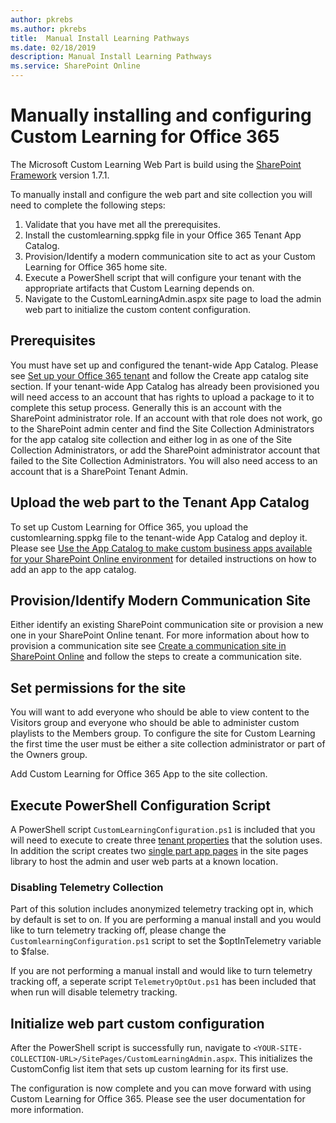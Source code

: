```yaml
---
author: pkrebs
ms.author: pkrebs
title:  Manual Install Learning Pathways
ms.date: 02/18/2019
description: Manual Install Learning Pathways
ms.service: SharePoint Online
---
```


# Manually installing and configuring Custom Learning for Office 365

The Microsoft Custom Learning Web Part is build using the [SharePoint Framework](https://docs.microsoft.com/sharepoint/dev/spfx/sharepoint-framework-overview) version 1.7.1.

To manually install and configure the web part and site collection you will need to complete the following steps:

1. Validate that you have met all the prerequisites.
1. Install the customlearning.sppkg file in your Office 365 Tenant App Catalog.
1. Provision/Identify a modern communication site to act as your Custom Learning for Office 365 home site.
1. Execute a PowerShell script that will configure your tenant with the appropriate artifacts that Custom Learning depends on.
1. Navigate to the CustomLearningAdmin.aspx site page to load the admin web part to initialize the custom content configuration.

## Prerequisites

You must have set up and configured the tenant-wide App Catalog. Please see [Set up your Office 365 tenant](https://docs.microsoft.com/sharepoint/dev/spfx/set-up-your-developer-tenant#create-app-catalog-site) and follow the Create app catalog site section. If your tenant-wide App Catalog has already been provisioned you will need access to an account that has rights to upload a package to it to complete this setup process. Generally this is an account with the SharePoint administrator role. If an account with that role does not work, go to the SharePoint admin center and find the Site Collection Administrators for the app catalog site collection and either log in as one of the Site Collection Administrators, or add the SharePoint administrator account that failed to the Site Collection Administrators. You will also need access to an account that is a SharePoint Tenant Admin.

## Upload the web part to the Tenant App Catalog

To set up Custom Learning for Office 365, you upload the customlearning.sppkg file to the tenant-wide App Catalog and deploy it. Please see [Use the App Catalog to make custom business apps available for your SharePoint Online environment](https://docs.microsoft.com/sharepoint/use-app-catalog) for detailed instructions on how to add an app to the app catalog.

## Provision/Identify Modern Communication Site

Either identify an existing SharePoint communication site or provision a new one in your SharePoint Online tenant. For more information about how to provision a communication site see [Create a communication site in SharePoint Online](https://support.office.com/article/create-a-communication-site-in-sharepoint-online-7fb44b20-a72f-4d2c-9173-fc8f59ba50eb) and follow the steps to create a communication site.

## Set permissions for the site

You will want to add everyone who should be able to view content to the Visitors group and everyone who should be able to administer custom playlists to the Members group. To configure the site for Custom Learning the first time the user must be either a site collection administrator or part of the Owners group.

Add Custom Learning for Office 365 App to the site collection.

## Execute PowerShell Configuration Script

A PowerShell script `CustomLearningConfiguration.ps1` is included that you will need to execute to create three [tenant properties](https://docs.microsoft.com/sharepoint/dev/spfx/tenant-properties) that the solution uses. In addition the script creates two [single part app pages](https://docs.microsoft.com/sharepoint/dev/spfx/web-parts/single-part-app-pages) in the site pages library to host the admin and user web parts at a known location.

### Disabling Telemetry Collection

Part of this solution includes anonymized telemetry tracking opt in, which by default is set to on. If you are performing a manual install and you would like to turn telemetry tracking off, please change the `CustomlearningConfiguration.ps1` script to set the $optInTelemetry variable to $false.

If you are not performing a manual install and would like to turn telemetry tracking off, a seperate script `TelemetryOptOut.ps1` has been included that when run will disable telemetry tracking.

## Initialize web part custom configuration

After the PowerShell script is successfully run, navigate to `<YOUR-SITE-COLLECTION-URL>/SitePages/CustomLearningAdmin.aspx`. This initializes the CustomConfig list item that sets up custom learning for its first use.

The configuration is now complete and you can move forward with using Custom Learning for Office 365. Please see the user documentation for more information.